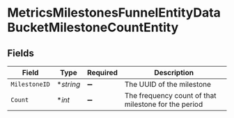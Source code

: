 # MetricsMilestonesFunnelEntityDataBucketMilestoneCountEntity


## Fields

| Field                                                | Type                                                 | Required                                             | Description                                          |
| ---------------------------------------------------- | ---------------------------------------------------- | ---------------------------------------------------- | ---------------------------------------------------- |
| `MilestoneID`                                        | **string*                                            | :heavy_minus_sign:                                   | The UUID of the milestone                            |
| `Count`                                              | **int*                                               | :heavy_minus_sign:                                   | The frequency count of that milestone for the period |